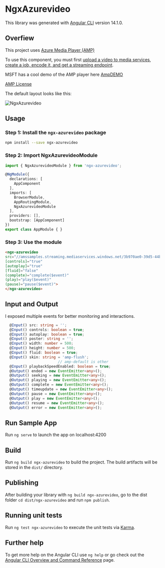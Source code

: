 # NgxAzurevideo

This library was generated with [Angular CLI](https://github.com/angular/angular-cli) version 14.1.0.

## Overfiew
This project uses [Azure Media Player (AMP)](http://amp.azure.net/libs/amp/latest/docs/index.html)

To use this component, you must first [upload a video to media services, create a job, encode it, and get a streaming endpoint](https://docs.microsoft.com/en-us/azure/media-services/latest/manage-assets-quickstart).

MSFT has a cool demo of the AMP player here [AmpDEMO](https://ampdemo.azureedge.net/azuremediaplayer.html)

[AMP License](https://amp.azure.net/libs/amp/latest/docs/license.html)

The default layout looks like this:

![NgxAzurevideo](https://i.imgur.com/stbxH8U.png)

## Usage

### Step 1: Install the `ngx-azurevideo` package

```bash
npm install --save ngx-azurevideo
```

### Step 2: Import NgxAzurevideoModule

```ts
import { NgxAzurevideoModule } from 'ngx-azurevideo';

@NgModule({
  declarations: [
    AppComponent
  ],
  imports: [
    BrowserModule,
    AppRoutingModule,
    NgxAzurevideoModule
  ],
  providers: [],
  bootstrap: [AppComponent]
})
export class AppModule { }
```

### Step 3: Use the module

```html
<ngx-azurevideo 
src="//amssamples.streaming.mediaservices.windows.net/3b970ae0-39d5-44bd-b3a3-3136143d6435/AzureMediaServicesPromo.ism/manifest"
[controls]="true"
[autoplay]="true"
[fluid]="false"
(complete)="complete($event)"
(play)="play($event)"
(pause)="pause($event)">
</ngx-azurevideo>
```

## Input and Output
I exposed multiple events for better monitoring and interactions.

```ts
  @Input() src: string = '';
  @Input() controls: boolean = true;
  @Input() autoplay: boolean = true;
  @Input() poster: string = '';
  @Input() width: number = 500;
  @Input() height: number = 500;
  @Input() fluid: boolean = true;
  @Input() skin: string = 'amp-flush';
                        // amp-default is other
  @Input() playbackSpeedEnabled: boolean = true;
  @Output() ended = new EventEmitter<any>();
  @Output() seeking = new EventEmitter<any>();
  @Output() playing = new EventEmitter<any>();
  @Output() complete = new EventEmitter<any>();
  @Output() timeupdate = new EventEmitter<any>();
  @Output() pause = new EventEmitter<any>();
  @Output() play = new EventEmitter<any>();
  @Output() resume = new EventEmitter<any>();
  @Output() error = new EventEmitter<any>();
```

## Run Sample App

Run `ng serve` to launch the app on localhost:4200

## Build

Run `ng build ngx-azurevideo` to build the project. The build artifacts will be stored in the `dist/` directory.

## Publishing

After building your library with `ng build ngx-azurevideo`, go to the dist folder `cd dist/ngx-azurevideo` and run `npm publish`.

## Running unit tests

Run `ng test ngx-azurevideo` to execute the unit tests via [Karma](https://karma-runner.github.io).

## Further help

To get more help on the Angular CLI use `ng help` or go check out the [Angular CLI Overview and Command Reference](https://angular.io/cli) page.
